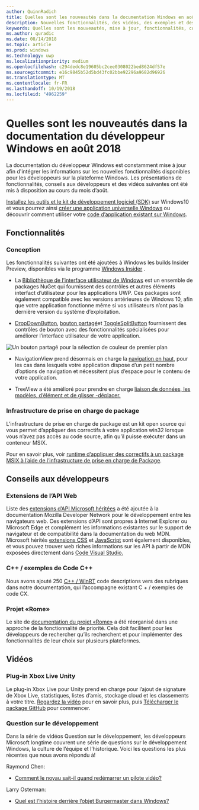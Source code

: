 ```yaml
---
author: QuinnRadich
title: Quelles sont les nouveautés dans la documentation Windows en août 2018 - développer des applications UWP
description: Nouvelles fonctionnalités, des vidéos, des exemples et des conseils aux développeurs ont été ajoutées à la documentation du développeur Windows 10 août 2018.
keywords: Quelles sont les nouveautés, mise à jour, fonctionnalités, conseils aux développeurs, Windows 10, août
ms.author: quradic
ms.date: 08/14/2018
ms.topic: article
ms.prod: windows
ms.technology: uwp
ms.localizationpriority: medium
ms.openlocfilehash: c294dedc8e19605bc2cee0308022bed8624df57e
ms.sourcegitcommit: e16c9845b52d5bd43fc02bbe92296a9682d96926
ms.translationtype: MT
ms.contentlocale: fr-FR
ms.lasthandoff: 10/19/2018
ms.locfileid: "4962259"
---
```

# <a name="whats-new-in-the-windows-developer-docs-in-august-2018"></a>Quelles sont les nouveautés dans la documentation du développeur Windows en août 2018

La documentation du développeur Windows est constamment mise à jour afin d'intégrer les informations sur les nouvelles fonctionnalités disponibles pour les développeurs sur la plateforme Windows. Les présentations de fonctionnalités, conseils aux développeurs et des vidéos suivantes ont été mis à disposition au cours du mois d’août.

[Installez les outils et le kit de développement logiciel (SDK)](http://go.microsoft.com/fwlink/?LinkId=821431) sur Windows10 et vous pourrez ainsi [créer une application universelle Windows](../get-started/create-uwp-apps.md) ou découvrir comment utiliser votre [code d’application existant sur Windows](../porting/index.md).

## <a name="features"></a>Fonctionnalités

### <a name="design"></a>Conception

Les fonctionnalités suivantes ont été ajoutées à Windows les builds Insider Preview, disponibles via le programme [Windows Insider](https://insider.windows.com/) .

* La [Bibliothèque de l’interface utilisateur de Windows](https://aka.ms/winui-docs) est un ensemble de packages NuGet qui fournissent des contrôles et autres éléments interfact d’utilisateur pour les applications UWP. Ces packages sont également compatible avec les versions antérieures de Windows 10, afin que votre application fonctionne même si vos utilisateurs n’ont pas la dernière version du système d’exploitation.

* [DropDownButton](../design/controls-and-patterns/buttons.md#create-a-drop-down-button), [bouton partagé](../design/controls-and-patterns/buttons.md#create-a-split-button)et [ToggleSplitButton](../design/controls-and-patterns/buttons.md#create-a-toggle-split-button) fournissent des contrôles de bouton avec des fonctionnalités spécialisées pour améliorer l’interface utilisateur de votre application.

![Un bouton partagé pour la sélection de couleur de premier plan](../design/controls-and-patterns/images/split-button-rtb.png)

* NavigationView prend désormais en charge la [navigation en haut](../design/controls-and-patterns/navigationview.md), pour les cas dans lesquels votre application dispose d’un petit nombre d’options de navigation et nécessitent plus d’espace pour le contenu de votre application.

* TreeView a été amélioré pour prendre en charge [liaison de données, les modèles, d’élément et de glisser -déplacer.](../design/controls-and-patterns/tree-view.md)

### <a name="package-support-framework"></a>Infrastructure de prise en charge de package

L’infrastructure de prise en charge de package est un kit open source qui vous permet d’appliquer des correctifs à votre application win32 lorsque vous n’avez pas accès au code source, afin qu’il puisse exécuter dans un conteneur MSIX.

Pour en savoir plus, voir [runtime d’appliquer des correctifs à un package MSIX à l’aide de l’infrastructure de prise en charge de Package](../porting/package-support-framework.md).

## <a name="developer-guidance"></a>Conseils aux développeurs

### <a name="web-api-extensions"></a>Extensions de l’API Web

Liste des [extensions d’API Microsoft héritées](https://developer.mozilla.org/docs/Web/API/Microsoft_API_extensions) a été ajoutée à la documentation Mozilla Developer Network pour le développement entre les navigateurs web. Ces extensions d’API sont propres à Internet Explorer ou Microsoft Edge et complément les informations existantes sur le support de navigateur et de compatibilité dans la documentation du web MDN. Microsoft hérités [extensions CSS](https://developer.mozilla.org/docs/Web/CSS/Microsoft_Extensions) et [JavaScript](https://developer.mozilla.org/docs/Web/JavaScript/Microsoft_JavaScript_extensions) sont également disponibles, et vous pouvez trouver web riches informations sur les API à partir de MDN exposées directement dans [Code Visual Studio.](https://code.visualstudio.com/updates/v1_25#_new-css-pseudo-selectors-and-pseudo-elements-from-mdn)

### <a name="cwinrt-code-examples"></a>C++ / exemples de Code C++

Nous avons ajouté 250 [C++ / WinRT](../cpp-and-winrt-apis/index.md) code descriptions vers des rubriques dans notre documentation, qui l’accompagne existant C + / exemples de code CX.

### <a name="project-rome"></a>Projet «Rome»

Le site de [documentation du projet «Rome»](https://docs.microsoft.com/windows/project-rome/) a été réorganisé dans une approche de la fonctionnalité de priorité. Cela doit facilitent pour les développeurs de rechercher qu’ils recherchent et pour implémenter des fonctionnalités de leur choix sur plusieurs plateformes.

## <a name="videos"></a>Vidéos

### <a name="xbox-live-unity-plugin"></a>Plug-in Xbox Live Unity

Le plug-in Xbox Live pour Unity prend en charge pour l’ajout de signature de Xbox Live, statistiques, listes d’amis, stockage cloud et les classements à votre titre. [Regardez la vidéo](https://youtu.be/fVQZ-YgwNpY) pour en savoir plus, puis [Télécharger le package GitHub](https://aka.ms/UnityPlugin) pour commencer.

### <a name="one-dev-question"></a>Question sur le développement

Dans la série de vidéos Question sur le développement, les développeurs Microsoft longtime couvrent une série de questions sur le développement Windows, la culture de l’équipe et l’historique. Voici les questions les plus récentes que nous avons répondu à!

Raymond Chen:

* [Comment le noyau sait-il quand redémarrer un pilote vidéo?](https://youtu.be/3SNAdyO1l5c)

Larry Osterman:

* [Quel est l’histoire derrière l’objet Burgermaster dans Windows?](https://youtu.be/0TDSbyAIvX0)